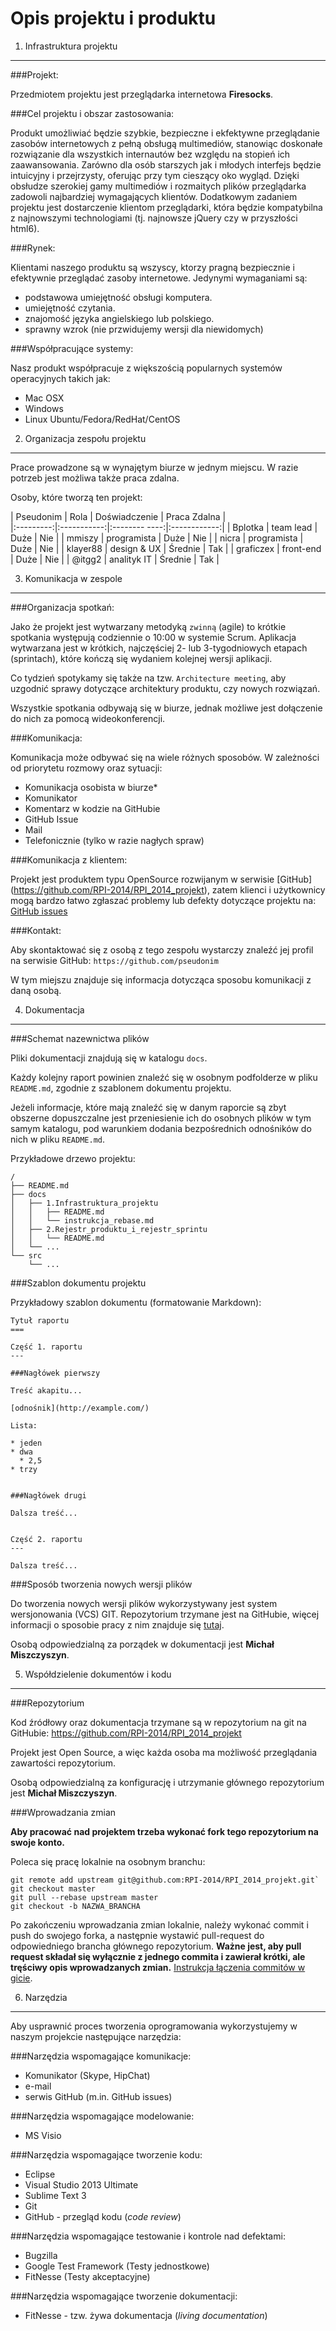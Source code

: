 Opis projektu i produktu
====



1. Infrastruktura projektu
----

###Projekt:

Przedmiotem projektu jest przeglądarka internetowa **Firesocks**.

###Cel projektu i obszar zastosowania:

Produkt umożliwiać będzie szybkie, bezpieczne i ekfektywne przeglądanie zasobów internetowych z pełną obsługą multimediów, stanowiąc doskonałe rozwiązanie dla wszystkich internautów bez względu na stopień ich zaawansowania. 
Zarówno dla osób starszych jak i młodych interfejs będzie intuicyjny i przejrzysty, oferując przy tym cieszący oko wygląd.
Dzięki obsłudze szerokiej gamy multimediów i rozmaitych plików przeglądarka zadowoli najbardziej wymagających klientów.
Dodatkowym zadaniem projektu jest dostarczenie klientom przeglądarki, która będzie kompatybilna z najnowszymi technologiami (tj. najnowsze jQuery czy w przyszłości html6).

###Rynek:

Klientami naszego produktu są wszyscy, ktorzy pragną bezpiecznie i efektywnie przeglądać zasoby internetowe. 
Jedynymi wymaganiami są:

* podstawowa umiejętność obsługi komputera.
* umiejętność czytania. 
* znajomość języka angielskiego lub polskiego.
* sprawny wzrok (nie przwidujemy wersji dla niewidomych)

###Współpracujące systemy:

Nasz produkt współpracuje z większością popularnych systemów operacyjnych takich jak:

* Mac OSX
* Windows
* Linux Ubuntu/Fedora/RedHat/CentOS

2. Organizacja zespołu projektu
----

Prace prowadzone są w wynajętym biurze w jednym miejscu. W razie potrzeb jest możliwa także praca zdalna.

Osoby, które tworzą ten projekt:

| Pseudonim | Rola        | Doświadczenie | Praca Zdalna |  
|:---------:|:-----------:|:-------- ----:|:------------:|
| Bplotka   | team lead   | Duże          | Nie          |
| mmiszy    | programista | Duże          | Nie          |
| nicra     | programista | Duże          | Nie          |
| klayer88  | design & UX | Średnie       | Tak          |
| graficzex | front-end   | Duże          | Nie          |
| @itgg2    | analityk IT | Średnie       | Tak          | 


3. Komunikacja w zespole
----

###Organizacja spotkań:

Jako że projekt jest wytwarzany metodyką `zwinną` (agile) to krótkie spotkania występują codziennie o 10:00 w systemie Scrum. Aplikacja wytwarzana jest w krótkich, najczęściej 2- lub 3-tygodniowych etapach (sprintach), które kończą się wydaniem kolejnej wersji aplikacji.

Co tydzień spotykamy się także na tzw. `Architecture meeting`, aby uzgodnić sprawy dotyczące architektury produktu, czy nowych rozwiązań.

Wszystkie spotkania odbywają się w biurze, jednak możliwe jest dołączenie do nich za pomocą wideokonferencji.

###Komunikacja:

Komunikacja może odbywać się na wiele różnych sposobów. W zależności od priorytetu rozmowy oraz sytuacji:
* Komunikacja osobista w biurze* 
* Komunikator 
* Komentarz w kodzie na GitHubie
* GitHub Issue
* Mail
* Telefonicznie (tylko w razie nagłych spraw)

###Komunikacja z klientem:

Projekt jest produktem typu OpenSource rozwijanym w serwisie [GitHub] (https://github.com/RPI-2014/RPI_2014_projekt), zatem klienci i użytkownicy mogą bardzo łatwo zgłaszać problemy lub defekty dotyczące projektu na: [GitHub issues](https://github.com/RPI-2014/RPI_2014_projekt/issues)

###Kontakt:

Aby skontaktować się z osobą z tego zespołu wystarczy znaleźć jej profil na serwisie GitHub: `https://github.com/pseudonim`

W tym miejszu znajduje się informacja dotycząca sposobu komunikacji z daną osobą.

4. Dokumentacja
----

###Schemat nazewnictwa plików

Pliki dokumentacji znajdują się w katalogu `docs`.

Każdy kolejny raport powinien znaleźć się w osobnym podfolderze w pliku `README.md`, zgodnie z szablonem dokumentu projektu.

Jeżeli informacje, które mają znaleźć się w danym raporcie są zbyt obszerne dopuszczalne jest przeniesienie ich do osobnych plików w tym samym katalogu, pod warunkiem dodania bezpośrednich odnośników do nich w pliku `README.md`.

Przykładowe drzewo projektu:

```
/
├── README.md
├── docs
│   ├── 1.Infrastruktura_projektu
│   │   ├── README.md
│   │   └── instrukcja_rebase.md
│   ├── 2.Rejestr_produktu_i_rejestr_sprintu
│   │   └── README.md
│   └── ...
└── src
    └── ...
```

###Szablon dokumentu projektu

Przykładowy szablon dokumentu (formatowanie Markdown):

```
Tytuł raportu
===

Część 1. raportu
---

###Nagłówek pierwszy

Treść akapitu...

[odnośnik](http://example.com/)

Lista:

* jeden
* dwa
  * 2,5
* trzy


###Nagłówek drugi

Dalsza treść...


Część 2. raportu
---

Dalsza treść...

```

###Sposób tworzenia nowych wersji plików

Do tworzenia nowych wersji plików wykorzystywany jest system wersjonowania (VCS) GIT. Repozytorium trzymane jest na GitHubie, więcej informacji o sposobie pracy z nim znajduje się [tutaj](#5-wspo%CC%81%C5%82dzielenie-dokumento%CC%81w-i-kodu).

Osobą odpowiedzialną za porządek w dokumentacji jest **Michał Miszczyszyn**.


5. Współdzielenie dokumentów i kodu
----

###Repozytorium

Kod źródłowy oraz dokumentacja trzymane są w repozytorium na git na GitHubie: https://github.com/RPI-2014/RPI_2014_projekt

Projekt jest Open Source, a więc każda osoba ma możliwość przeglądania zawartości repozytorium.

Osobą odpowiedzialną za konfigurację i utrzymanie głównego repozytorium jest **Michał Miszczyszyn**.

###Wprowadzania zmian

**Aby pracować nad projektem trzeba wykonać fork tego repozytorium na swoje konto.**

Poleca się pracę lokalnie na osobnym branchu:

```
git remote add upstream git@github.com:RPI-2014/RPI_2014_projekt.git`
git checkout master
git pull --rebase upstream master
git checkout -b NAZWA_BRANCHA
```

Po zakończeniu wprowadzania zmian lokalnie, należy wykonać commit i push do swojego forka, a następnie wystawić pull-request do odpowiedniego brancha głównego repozytorium. **Ważne jest, aby pull request składał się wyłącznie z jednego commita i zawierał krótki, ale tręściwy opis wprowadzanych zmian.** [Instrukcja łączenia commitów w gicie](instrukcja_rebase.md).


6. Narzędzia
----

Aby usprawnić proces tworzenia oprogramowania wykorzystujemy w naszym projekcie następujące narzędzia: 

###Narzędzia wspomagające komunikacje:

* Komunikator (Skype, HipChat)
* e-mail
* serwis GitHub (m.in. GitHub issues)

###Narzędzia wspomagające modelowanie:

* MS Visio

###Narzędzia wspomagające tworzenie kodu:

* Eclipse
* Visual Studio 2013 Ultimate
* Sublime Text 3
* Git
* GitHub - przegląd kodu (*code review*)

###Narzędzia wspomagające testowanie i kontrole nad defektami:

* Bugzilla
* Google Test Framework (Testy jednostkowe)
* FitNesse (Testy akceptacyjne)

###Narzędzia wspomagające tworzenie dokumentacji:

* FitNesse - tzw. żywa dokumentacja (*living documentation*)

